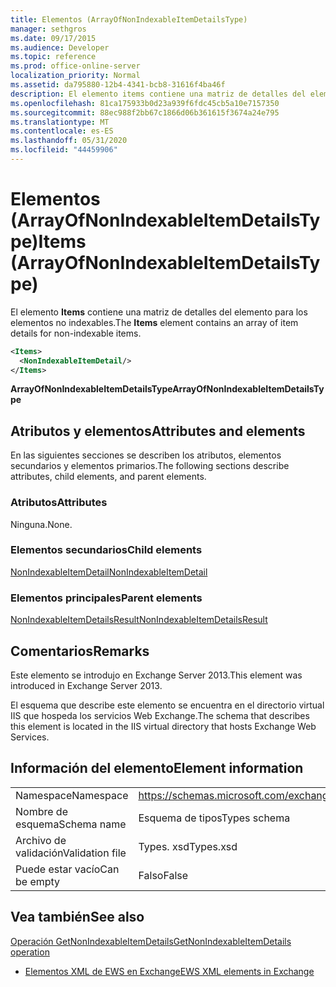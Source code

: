```yaml
---
title: Elementos (ArrayOfNonIndexableItemDetailsType)
manager: sethgros
ms.date: 09/17/2015
ms.audience: Developer
ms.topic: reference
ms.prod: office-online-server
localization_priority: Normal
ms.assetid: da795880-12b4-4341-bcb8-31616f4ba46f
description: El elemento items contiene una matriz de detalles del elemento para los elementos no indexables.
ms.openlocfilehash: 81ca175933b0d23a939f6fdc45cb5a10e7157350
ms.sourcegitcommit: 88ec988f2bb67c1866d06b361615f3674a24e795
ms.translationtype: MT
ms.contentlocale: es-ES
ms.lasthandoff: 05/31/2020
ms.locfileid: "44459906"
---
```

# <a name="items-arrayofnonindexableitemdetailstype"></a><span data-ttu-id="87259-103">Elementos (ArrayOfNonIndexableItemDetailsType)</span><span class="sxs-lookup"><span data-stu-id="87259-103">Items (ArrayOfNonIndexableItemDetailsType)</span></span>

<span data-ttu-id="87259-104">El elemento **Items** contiene una matriz de detalles del elemento para los elementos no indexables.</span><span class="sxs-lookup"><span data-stu-id="87259-104">The **Items** element contains an array of item details for non-indexable items.</span></span> 
  
```XML
<Items>
  <NonIndexableItemDetail/>
</Items>
```

 <span data-ttu-id="87259-105">**ArrayOfNonIndexableItemDetailsType**</span><span class="sxs-lookup"><span data-stu-id="87259-105">**ArrayOfNonIndexableItemDetailsType**</span></span>
## <a name="attributes-and-elements"></a><span data-ttu-id="87259-106">Atributos y elementos</span><span class="sxs-lookup"><span data-stu-id="87259-106">Attributes and elements</span></span>

<span data-ttu-id="87259-107">En las siguientes secciones se describen los atributos, elementos secundarios y elementos primarios.</span><span class="sxs-lookup"><span data-stu-id="87259-107">The following sections describe attributes, child elements, and parent elements.</span></span>
  
### <a name="attributes"></a><span data-ttu-id="87259-108">Atributos</span><span class="sxs-lookup"><span data-stu-id="87259-108">Attributes</span></span>

<span data-ttu-id="87259-109">Ninguna.</span><span class="sxs-lookup"><span data-stu-id="87259-109">None.</span></span>
  
### <a name="child-elements"></a><span data-ttu-id="87259-110">Elementos secundarios</span><span class="sxs-lookup"><span data-stu-id="87259-110">Child elements</span></span>

[<span data-ttu-id="87259-111">NonIndexableItemDetail</span><span class="sxs-lookup"><span data-stu-id="87259-111">NonIndexableItemDetail</span></span>](nonindexableitemdetail.md)
  
### <a name="parent-elements"></a><span data-ttu-id="87259-112">Elementos principales</span><span class="sxs-lookup"><span data-stu-id="87259-112">Parent elements</span></span>

[<span data-ttu-id="87259-113">NonIndexableItemDetailsResult</span><span class="sxs-lookup"><span data-stu-id="87259-113">NonIndexableItemDetailsResult</span></span>](nonindexableitemdetailsresult.md)
  
## <a name="remarks"></a><span data-ttu-id="87259-114">Comentarios</span><span class="sxs-lookup"><span data-stu-id="87259-114">Remarks</span></span>

<span data-ttu-id="87259-115">Este elemento se introdujo en Exchange Server 2013.</span><span class="sxs-lookup"><span data-stu-id="87259-115">This element was introduced in Exchange Server 2013.</span></span>
  
<span data-ttu-id="87259-116">El esquema que describe este elemento se encuentra en el directorio virtual IIS que hospeda los servicios Web Exchange.</span><span class="sxs-lookup"><span data-stu-id="87259-116">The schema that describes this element is located in the IIS virtual directory that hosts Exchange Web Services.</span></span>
  
## <a name="element-information"></a><span data-ttu-id="87259-117">Información del elemento</span><span class="sxs-lookup"><span data-stu-id="87259-117">Element information</span></span>

|||
|:-----|:-----|
|<span data-ttu-id="87259-118">Namespace</span><span class="sxs-lookup"><span data-stu-id="87259-118">Namespace</span></span>  <br/> |https://schemas.microsoft.com/exchange/services/2006/types  <br/> |
|<span data-ttu-id="87259-119">Nombre de esquema</span><span class="sxs-lookup"><span data-stu-id="87259-119">Schema name</span></span>  <br/> |<span data-ttu-id="87259-120">Esquema de tipos</span><span class="sxs-lookup"><span data-stu-id="87259-120">Types schema</span></span>  <br/> |
|<span data-ttu-id="87259-121">Archivo de validación</span><span class="sxs-lookup"><span data-stu-id="87259-121">Validation file</span></span>  <br/> |<span data-ttu-id="87259-122">Types. xsd</span><span class="sxs-lookup"><span data-stu-id="87259-122">Types.xsd</span></span>  <br/> |
|<span data-ttu-id="87259-123">Puede estar vacío</span><span class="sxs-lookup"><span data-stu-id="87259-123">Can be empty</span></span>  <br/> |<span data-ttu-id="87259-124">Falso</span><span class="sxs-lookup"><span data-stu-id="87259-124">False</span></span>  <br/> |
   
## <a name="see-also"></a><span data-ttu-id="87259-125">Vea también</span><span class="sxs-lookup"><span data-stu-id="87259-125">See also</span></span>



[<span data-ttu-id="87259-126">Operación GetNonIndexableItemDetails</span><span class="sxs-lookup"><span data-stu-id="87259-126">GetNonIndexableItemDetails operation</span></span>](getnonindexableitemdetails-operation.md)


- [<span data-ttu-id="87259-127">Elementos XML de EWS en Exchange</span><span class="sxs-lookup"><span data-stu-id="87259-127">EWS XML elements in Exchange</span></span>](ews-xml-elements-in-exchange.md)

